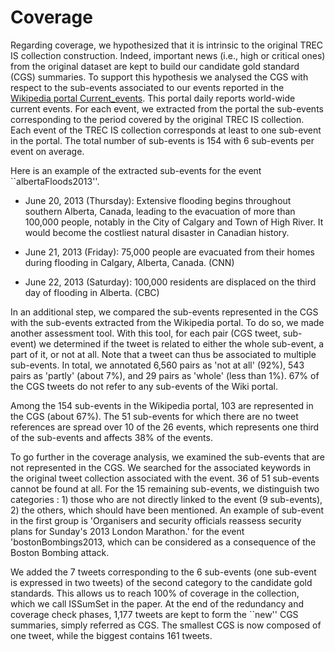 # Coverage

Regarding coverage, we hypothesized that it is intrinsic to the original TREC IS collection construction. Indeed, important news (i.e., high or critical ones) from the original dataset are kept to build our candidate gold standard (CGS) summaries.
To support this hypothesis we analysed the CGS with respect to the sub-events associated to our events reported in the [Wikipedia portal Current_events](https://en.wikipedia.org/wiki/Portal:Current_events). This portal daily reports world-wide current events.
For each event, we extracted from the portal the sub-events corresponding to the period covered by the original TREC IS collection. Each event of the TREC IS collection corresponds at least to one sub-event in the portal.  The total number of sub-events is 154 with 6 sub-events per event on average.

Here is an example of the extracted sub-events for the event ``albertaFloods2013''.
* June 20, 2013 (Thursday):
Extensive flooding begins throughout southern Alberta, Canada, leading to the evacuation of more than 100,000 people, notably in the City of Calgary and Town of High River. It would become the costliest natural disaster in Canadian history.

* June 21, 2013 (Friday):
75,000 people are evacuated from their homes during flooding in Calgary, Alberta, Canada. (CNN)

* June 22, 2013 (Saturday):
100,000 residents are displaced on the third day of flooding in Alberta. (CBC)

In an additional step, we compared the sub-events represented in the CGS with the sub-events extracted from the Wikipedia portal. To do so, we made another assessment tool. With this tool, for each pair (CGS tweet, sub-event) we determined if the tweet is related to either the whole sub-event, a part of it, or not at all. Note that a tweet can thus be associated to multiple sub-events. In total, we annotated 6,560 pairs as 'not at all' (92%), 543 pairs as 'partly' (about 7%), and 29 pairs as 'whole' (less than 1%). 67% of the CGS tweets do not refer to any sub-events of the Wiki portal.

Among the 154 sub-events in the Wikipedia portal, 103 are represented in the CGS (about 67%). The 51 sub-events for which there are no tweet references are spread over 10 of the 26 events, which represents one third of the sub-events and affects 38% of the events.

To go further in the coverage analysis, we examined the sub-events that are not represented in the CGS. We searched for the associated keywords in the original tweet collection associated with the event.
36 of 51 sub-events cannot be found at all. For the 15 remaining sub-events, we distinguish two categories : 1) those who are not directly linked to the event (9 sub-events),  2) the others, which should have been mentioned. An example of sub-event in the first group is 'Organisers and security officials reassess security plans for Sunday's 2013 London Marathon.' for the event 'bostonBombings2013, which can be considered as a consequence of the Boston Bombing attack. 

We added the 7 tweets corresponding to the 6 sub-events (one sub-event is expressed in two tweets)  of the second category to the candidate gold standards. This allows us to reach 100% of coverage in the collection, which we call ISSumSet in the paper. At the end of the redundancy and coverage check phases, 1,177 tweets are kept to form the ``new'' CGS summaries, simply referred as CGS. The smallest CGS is now composed of one tweet, while the biggest contains 161 tweets.